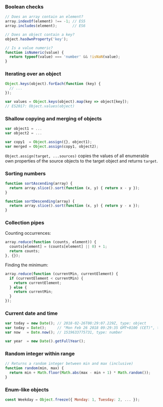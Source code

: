 
### Boolean checks

```js
// Does an array contain an element?
array.indexOf(element) !== -1; // ES5
array.includes(element);       // ES6

// Does an object contain a key?
object.hasOwnProperty('key');

// Is a value numeric?
function isNumeric(value) {
  return typeof(value) === 'number' && !isNaN(value);
}
```

### Iterating over an object

```js
Object.keys(object).forEach(function (key) {
  // ...
});

var values = Object.keys(object).map(key => object[key]);
// ES2017: Object.values(object)
```

### Shallow copying and merging of objects

```js
var object1 = ...
var object2 = ...

var copy1  = Object.assign({}, object1);
var merged = Object.assign(copy1, object2);
```

`Object.assign(target, ...sources)` copies the values of all enumerable own properties of the source objects
to the target object and returns `target`.

### Sorting numbers

```js
function sortAscending(array) {
  return array.slice().sort(function (x, y) { return x - y });
}

function sortDescending(array) {
  return array.slice().sort(function (x, y) { return y - x });
}
```

### Collection pipes

Counting occurrences:

```js
array.reduce(function (counts, element)) {
  counts[element] = (counts[element] || 0) + 1;
  return counts;
}, {});
```

Finding the minimum:

```js
array.reduce(function (currentMin, currentElement) {
  if (currentElement < currentMin) {
    return currentElement;
  } else {
    return currentMin;
  }
});
```

### Current date and time

```js
var today = new Date(); // 2018-02-26T08:29:07.229Z, type: object
var today = Date();     // "Mon Feb 26 2018 09:29:35 GMT+0100 (CET)", type: string
var now   = Date.now(); // 1519633775731, type: number

var year  = new Date().getFullYear();
```

### Random integer within range

```js
// Returns a random integer between min and max (inclusive)
function random(min, max) {
  return min + Math.floor(Math.abs(max - min + 1) * Math.random());
}
```

### Enum-like objects

```js
const Weekday = Object.freeze({ Monday: 1, Tuesday: 2, ... });
```
